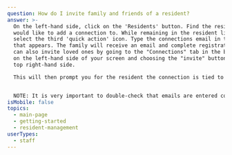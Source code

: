 ```yaml
---
question: How do I invite family and friends of a resident?
answer: >-
  On the left-hand side, click on the 'Residents' button. Find the resident you
  would like to add a connection to. While remaining in the resident list,
  select the third 'quick action' icon. Type the connections email in the box
  that appears. The family will receive an email and complete registration. You
  can also invite loved ones by going to the "Connections" tab in the blue panel
  on the left-hand side of your screen and choosing the "invite" button on the
  top right-hand side. 

  This will then prompt you for the resident the connection is tied to and their email address.  


  NOTE: It is very important to double-check that emails are entered correctly when inviting family to ensure that the right person is receiving this invitation. 
isMobile: false
topics:
  - main-page
  - getting-started
  - resident-management
userTypes:
  - staff
---
```

